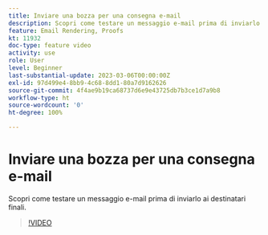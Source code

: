 ```yaml
---
title: Inviare una bozza per una consegna e-mail
description: Scopri come testare un messaggio e-mail prima di inviarlo ai destinatari finali.
feature: Email Rendering, Proofs
kt: 11932
doc-type: feature video
activity: use
role: User
level: Beginner
last-substantial-update: 2023-03-06T00:00:00Z
exl-id: 97d499e4-8bb9-4c68-8dd1-80a7d9162626
source-git-commit: 4f4ae9b19ca68737d6e9e43725db7b3ce1d7a9b8
workflow-type: ht
source-wordcount: '0'
ht-degree: 100%

---
```


# Inviare una bozza per una consegna e-mail

Scopri come testare un messaggio e-mail prima di inviarlo ai destinatari finali.

>[!VIDEO](https://video.tv.adobe.com/v/3416038/?quality=12&learn=on)
